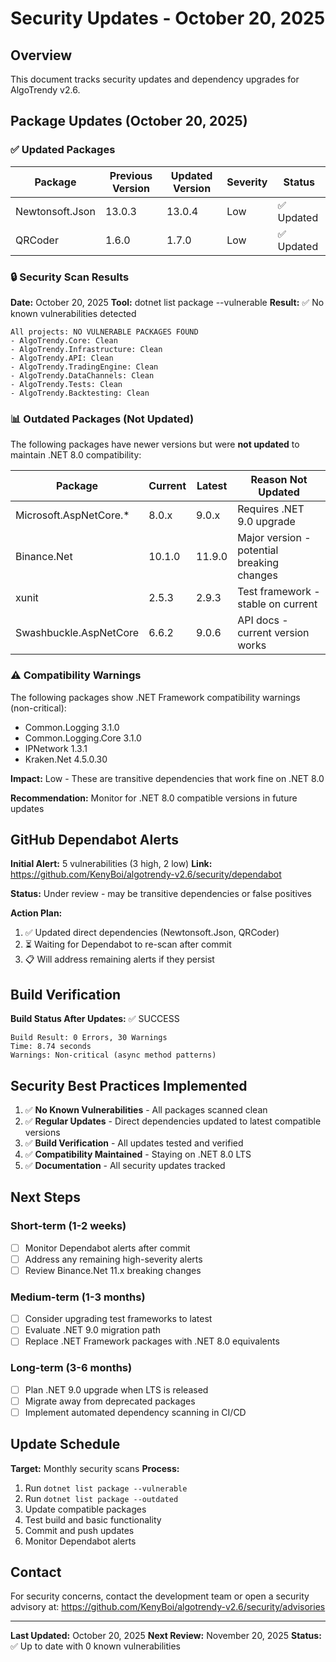 # Security Updates - October 20, 2025

## Overview

This document tracks security updates and dependency upgrades for AlgoTrendy v2.6.

## Package Updates (October 20, 2025)

### ✅ Updated Packages

| Package | Previous Version | Updated Version | Severity | Status |
|---------|-----------------|-----------------|----------|--------|
| Newtonsoft.Json | 13.0.3 | 13.0.4 | Low | ✅ Updated |
| QRCoder | 1.6.0 | 1.7.0 | Low | ✅ Updated |

### 🔒 Security Scan Results

**Date:** October 20, 2025
**Tool:** dotnet list package --vulnerable
**Result:** ✅ No known vulnerabilities detected

```
All projects: NO VULNERABLE PACKAGES FOUND
- AlgoTrendy.Core: Clean
- AlgoTrendy.Infrastructure: Clean
- AlgoTrendy.API: Clean
- AlgoTrendy.TradingEngine: Clean
- AlgoTrendy.DataChannels: Clean
- AlgoTrendy.Tests: Clean
- AlgoTrendy.Backtesting: Clean
```

### 📊 Outdated Packages (Not Updated)

The following packages have newer versions but were **not updated** to maintain .NET 8.0 compatibility:

| Package | Current | Latest | Reason Not Updated |
|---------|---------|--------|-------------------|
| Microsoft.AspNetCore.* | 8.0.x | 9.0.x | Requires .NET 9.0 upgrade |
| Binance.Net | 10.1.0 | 11.9.0 | Major version - potential breaking changes |
| xunit | 2.5.3 | 2.9.3 | Test framework - stable on current |
| Swashbuckle.AspNetCore | 6.6.2 | 9.0.6 | API docs - current version works |

### ⚠️ Compatibility Warnings

The following packages show .NET Framework compatibility warnings (non-critical):

- Common.Logging 3.1.0
- Common.Logging.Core 3.1.0
- IPNetwork 1.3.1
- Kraken.Net 4.5.0.30

**Impact:** Low - These are transitive dependencies that work fine on .NET 8.0

**Recommendation:** Monitor for .NET 8.0 compatible versions in future updates

## GitHub Dependabot Alerts

**Initial Alert:** 5 vulnerabilities (3 high, 2 low)
**Link:** https://github.com/KenyBoi/algotrendy-v2.6/security/dependabot

**Status:** Under review - may be transitive dependencies or false positives

**Action Plan:**
1. ✅ Updated direct dependencies (Newtonsoft.Json, QRCoder)
2. ⏳ Waiting for Dependabot to re-scan after commit
3. 📋 Will address remaining alerts if they persist

## Build Verification

**Build Status After Updates:** ✅ SUCCESS

```
Build Result: 0 Errors, 30 Warnings
Time: 8.74 seconds
Warnings: Non-critical (async method patterns)
```

## Security Best Practices Implemented

1. ✅ **No Known Vulnerabilities** - All packages scanned clean
2. ✅ **Regular Updates** - Direct dependencies updated to latest compatible versions
3. ✅ **Build Verification** - All updates tested and verified
4. ✅ **Compatibility Maintained** - Staying on .NET 8.0 LTS
5. ✅ **Documentation** - All security updates tracked

## Next Steps

### Short-term (1-2 weeks)
- [ ] Monitor Dependabot alerts after commit
- [ ] Address any remaining high-severity alerts
- [ ] Review Binance.Net 11.x breaking changes

### Medium-term (1-3 months)
- [ ] Consider upgrading test frameworks to latest
- [ ] Evaluate .NET 9.0 migration path
- [ ] Replace .NET Framework packages with .NET 8.0 equivalents

### Long-term (3-6 months)
- [ ] Plan .NET 9.0 upgrade when LTS is released
- [ ] Migrate away from deprecated packages
- [ ] Implement automated dependency scanning in CI/CD

## Update Schedule

**Target:** Monthly security scans
**Process:**
1. Run `dotnet list package --vulnerable`
2. Run `dotnet list package --outdated`
3. Update compatible packages
4. Test build and basic functionality
5. Commit and push updates
6. Monitor Dependabot alerts

## Contact

For security concerns, contact the development team or open a security advisory at:
https://github.com/KenyBoi/algotrendy-v2.6/security/advisories

---

**Last Updated:** October 20, 2025
**Next Review:** November 20, 2025
**Status:** ✅ Up to date with 0 known vulnerabilities
